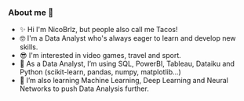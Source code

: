### About me 👋
 
- ✨ Hi I'm NicoBrlz, but people also call me Tacos!
- 🤓 I'm a Data Analyst who's always eager to learn and develop new skills.
- 😎 I'm interested in video games, travel and sport.
- 🔭 As a Data Analyst, I’m using SQL, PowerBI, Tableau, Dataiku and Python (scikit-learn, pandas, numpy, matplotlib...)
- 🌱 I’m also learning Machine Learning, Deep Learning and Neural Networks to push Data Analysis further.


